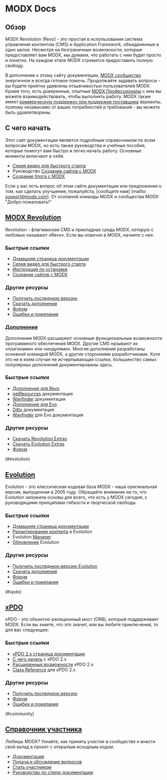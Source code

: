 # MODX Docs

## Обзор

 MODX Revolution (Revo) - это простая в использовании система управления контентом (CMS) и Application Framework, объединенные в одно целое. Несмотря на безграничные возможности, которые предоставляет вам MODX, мы думаем, что работать с ним будет просто и понятно. На каждом этапе MODX стремится предоставить полную свободу.

 В дополнение к этому сайту документации, [MODX сообщество](http://forums.modx.com) энергичное и всегда готовое помочь. Продолжайте задавать вопросы - вы будете приятно удивлены отзывчивостью пользователей MODX. Кроме того, есть доверенные, опытные [MODX Профессионалы](http://modx.com/professionals) с кем вы можете взаимодействовать, чтобы выполнить работу. MODX также имеет [коммерческую поддержку при поддержке поставщика](http://modx.com/support/) варианты, поэтому независимо от ваших потребностей и требований - вы можете быть удовлетворены.

## С чего начать

 Этот сайт документации является подробным справочником по всем вопросам MODX, но есть также руководства и учебные пособия, которые помогут вам быстро и легко начать работу. Основные моменты включают в себя:

- [Серия видео для быстрого старта](getting-started/video-quick-start-series/)
- Руководство [Создание сайтов с MODX](making-sites-with-modx/)
- [Создание блога с MODX](case-studies-and-tutorials/creating-a-blog-in-modx-revolution)

Если у вас есть вопрос об этом сайте документации или предложения о том, как сделать улучшения, пожалуйста, [сообщите нам] (mailto: support@modx.com). От основной команды MODX и сообщества MODX "Добро пожаловать!"

## [MODX Revolution](#revolution) 
  
Revolution - флагманская CMS и прикладная среда MODX, которую с любовью называют «Revo». Если вы новичок в MODX, начните с нее.
  
  ### Быстрые ссылки
  
  
  - [Домашняя страница документации]()
  - [Серия видео для быстрого старта](getting-started/video-quick-start-series/)
  - [Инструкция по установке](getting-started/installation)
  - [Создание сайтов с MODX](making-sites-with-modx/)
  
  ### Другие ресурсы
  
  
  - [Получить последнюю версию](http://modx.com/download/)
  - [Скачать дополнения](http://modx.com/extras/)
  - [Форум](http://forums.modx.com/board/?board=264)
  - [Ошибки и пожелания](http://tracker.modx.com/projects/revo)

  ### [Дополнения](extras/revo/) [](#extras) 
  
Дополнения MODX расширяют основные функциональные возможности программного обеспечения MODX. Другие CMS называют их «плагинами» или «модулями». Многие дополнения разработаны основной командой MODX, а другие сторонними разработчиками. Хотя это ни в коем случае не исчерпывающая ссылка, большинство самых популярных дополнений документированы здесь.
  
  ### Быстрые ссылки
  
  - [Дополнения для Revo](extras/revo/)
  - [getResources](extras/revo/getresources) документация
  - [Wayfinder](extras/revo/wayfinder) документация
  - [Дополнения для Evo](extras/evo/)
  - [Ditto](extras/evo/ditto) документация
  - [Wayfinder](extras/evo/wayfinder) для Evo документация
  
  ### Другие ресурсы

  - [Скачать Revolution Extras](http://modx.com/extras/?product=revolution)
  - [Скачать Evolution Extras](http://modx.com/extras/?product=evolution)
  - [Форум](http://forums.modx.com/?category=5)

 (#evolution) 
 ## [Evolution](evolution/1.0)
  
   Evolution - это классическая кодовая база MODX - наша оригинальная версия, выпущенная в 2005 году. Обращайте внимание на то, что Evolution заложила основы для всего, что есть у MODX сегодня, с руководящими принципами гибкости и творческой свободы.
  
  ### Быстрые ссылки  
  
  - [Домашняя страница документации](evolution/1.0)
  - [Редактирование контента](evolution/1.0/content-editing) в Evolution
  - Evolution [Manager](evolution/1.0/content-editing/the-manager)
  - [Обновление](evolution/1.0/administration/upgrading) Evolution
  
  ### Другие ресурсы
  
  
  - [Получить последнюю версию Evolution](http://modx.com/download/evolution/)
  - [Скачать дополнения](http://modx.com/extras/?product=evolution)
  - [Форум](http://forums.modx.com/board/48/evo-discussions-support)
  - [Ошибки и пожелания](http://tracker.modx.com/projects/evo)

(#xpdo) 
## [xPDO](xpdo/)
  
xPDO - это объектно-реляционный мост (ORB), который поддерживает MODX. Если вы знаете, что это значит, или вы любите приключения, то для вас следующее:
  
  ### Быстрые ссылки
  
  - [xPDO 2.x страница документации](xpdo/)
  - [С чего начать](xpdo/getting-started) с xPDO 2.x
  - [Расширенные возможности](xpdo/advanced-features) xPDO 2.x
  - [Class Reference](xpdo/class-reference) для xPDO 2.x
  
  ### Другие ресурсы
  
  
  - [Получить последнюю версию](http://xpdo.org/downloads.html)
  - [Форум](http://forums.modx.com/board/46/developing-with-xpdo)
  - [Ошибки и пожелания](http://tracker.modx.com/projects/xpdo)

(#community)
## [Справочник участника](community/)
  
   Любишь MODX? Узнайте, как принять участие в сообществе и внести свой вклад в проект с открытым исходным кодом.
  
  
  - [Документация](community/)
  - [Подача и обсуждение вопросов](community/contribute/filing-and-discussing-issues)
  - <a href="">Стать участником</a>
  - [Руководство по стилю документации](/style-guide)